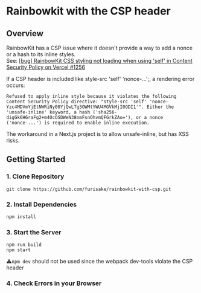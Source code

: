 # Rainbowkit with the CSP header

## Overview
RainbowKit has a CSP issue where it doesn't provide a way to add a nonce or a hash to its inline styles.  
See: [[bug] RainbowKit CSS styling not loading when using 'self' in Content Security Policy on Vercel #1256](https://github.com/rainbow-me/rainbowkit/issues/1256#issuecomment-1557582690)  

If a CSP header is included like style-src 'self' 'nonce-...';, a rendering error occurs:
```
Refused to apply inline style because it violates the following Content Security Policy directive: "style-src 'self' 'nonce-Yzc4MDVmYjEtNWRiNy00YjQwLTg3OWMtYWU4MGVkMjI0ODI1'". Either the 'unsafe-inline' keyword, a hash ('sha256-digGk6H6raFg2+m4OcOSDWeN38nmFsnOhvmQFGrkZAo='), or a nonce ('nonce-...') is required to enable inline execution.
```

The workaround in a Next.js project is to allow unsafe-inline, but has XSS risks.

## Getting Started
### 1. Clone Repository
```
git clone https://github.com/furisake/rainbowkit-with-csp.git
```

### 2. Install Dependencies
```bash
npm install
```

### 3. Start the Server
```
npm run build
npm start
```
⚠️`npm dev` should not be used since the webpack dev-tools violate the CSP header

### 4. Check Errors in your Browser
